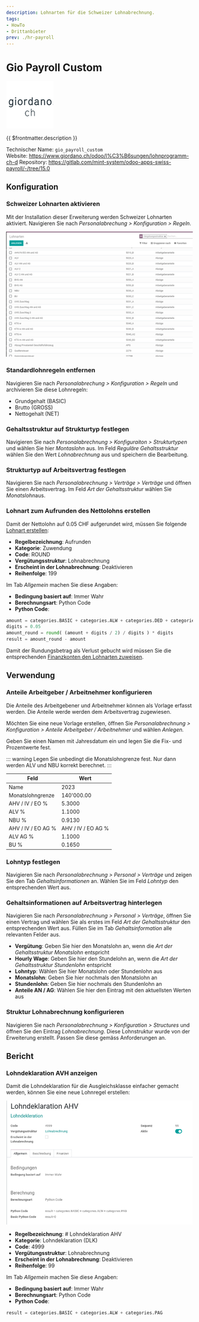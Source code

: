 ```yaml
---
description: Lohnarten für die Schweizer Lohnabrechnung.
tags:
- HowTo
- Drittanbieter
prev: ./hr-payroll
---
```

# Gio Payroll Custom
![](assets/odoo_icon_gioardano.png)

{{ $frontmatter.description }}

Technischer Name: `gio_payroll_custom`\
Website: <https://www.giordano.ch/odoo/l%C3%B6sungen/lohnprogramm-ch-d>
Repository: <https://gitlab.com/mint-system/odoo-apps-swiss-payroll/-/tree/15.0>

## Konfiguration

### Schweizer Lohnarten aktivieren

Mit der Installation dieser Erweiterung werden Schweizer Lohnarten aktiviert. Navigieren Sie nach *Personalabrechung > Konfiguration > Regeln*.

![](assets/Swiss%20Payroll%20Vorschau.png)

### Standardlohnregeln entfernen

Navigieren Sie nach *Personalabrechung > Konfiguration > Regeln* und archivieren Sie diese Lohnregeln:

* ​Grundgehalt (BASIC)
* Brutto (GROSS)
* Nettogehalt (NET)

### Gehaltsstruktur auf Strukturtyp festlegen

Navigieren Sie nach *Personalabrechnung > Konfiguraiton > Strukturtypen* und wählen Sie hier *Montaslohn* aus. Im Feld *Reguläre Gehaltsstruktur* wählen Sie den Wert *Lohnabrechnung* aus und speichern die Bearbeitung.

### Strukturtyp auf Arbeitsvertrag festlegen

Navigieren Sie nach *Personalabrechnung > Verträge > Verträge* und öffnen Sie einen Arbeitsvertrag. Im Feld *Art der Gehaltsstruktur* wählen Sie *Monatslohn*aus.

### Lohnart zum Aufrunden des Nettolohns erstellen

Damit der Nettolohn auf 0.05 CHF aufgerundet wird, müssen Sie folgende [Lohnart erstellen](HR%20Payroll.md#Lohnart%20erstellen):

* **Regelbezeichnung**: Aufrunden
* **Kategorie**: Zuwendung
* **Code**: ROUND
* **Vergütungsstruktur**: Lohnabrechnung
* **Erscheint in der Lohnabrechnung**: Deaktivieren
* **Reihenfolge**: 199

Im Tab *Allgemein* machen Sie diese Angaben:

* **Bedingung basiert auf**: Immer Wahr
* **Berechnungsart**: Python Code
* **Python Code**:

```python
amount = categories.BASIC + categories.ALW + categories.DED + categories.FALW + categories.PAG + categories.WNA
digits = 0.05
amount_round = round( (amount + digits / 2) / digits ) * digits
result = amount_round - amount
```

Damit der Rundungsbetrag als Verlust gebucht wird müssen Sie die entsprechenden [Finanzkonten den Lohnarten zuweisen](HR%20Payroll.md#Finanzkonten%20den%20Lohnarten%20zuweisen).

## Verwendung

### Anteile Arbeitgeber / Arbeitnehmer konfigurieren

Die Anteile des Arbeitgebener und Arbeitnehmer können als Vorlage erfasst werden. Die Anteile werde werden dem Arbeitsvertrag zugewiesen.

Möchten Sie eine neue Vorlage erstellen, öffnen Sie *Personalabrechnung > Konfiguration > Anteile Arbeitgeber / Arbeitnehmer* und wählen *Anlegen.*

Geben Sie einen Namen mit Jahresdatum ein und legen Sie die Fix- und Prozentwerte fest.

::: warning
Legen Sie unbedingt die Monatslohngrenze fest. Nur dann werden ALV und NBU korrekt berechnet.
:::

| Feld               | Wert               |
| ------------------ | ------------------ |
| Name               | 2023               |
| Monatslohngrenze   | 140'000.00         |
| AHV / IV / EO %    | 5.3000             |
| ALV %              | 1.1000             |
| NBU %              | 0.9130             |
| AHV / IV / EO AG % | AHV / IV / EO AG % |
| ALV AG %           | 1.1000             |
| BU %               | 0.1650             |

### Lohntyp festlegen

Navigieren Sie nach *Personalabrechnung > Personal > Verträge* und zeigen Sie den Tab *Gehaltsinformationen* an. Wählen Sie im Feld *Lohntyp* den entsprechenden Wert aus.

### Gehaltsinformationen auf Arbeitsvertrag hinterlegen

Navigieren Sie nach *Personalabrechnung > Personal > Verträge*, öffnen Sie einen Vertrag und wählen Sie als erstes im Feld *Art der Gehaltsstruktur* den entsprechenden Wert aus. Füllen Sie im Tab *Gehaltsinformation* alle relevanten Felder aus.

* **Vergütung**: Geben Sie hier den Monatslohn an, wenn die *Art der Gehaltsstruktur* *Monatslohn* entspricht
* **Hourly Wage**: Geben Sie hier den Stundelohn an, wenn die *Art der Gehaltsstruktur* *Stundenlohn* entspricht
* **Lohntyp**: Wählen Sie hier Monatslohn oder Stundenlohn aus
* **Monatslohn**: Geben Sie hier nochmals den Monatslohn an
* **Stundenlohn**: Geben Sie hier nochmals den Stundenlohn an
* **Anteile AN / AG**: Wählen Sie hier den Eintrag mit den aktuellsten Werten aus

### Struktur Lohnabrechnung konfigurieren

Navigieren Sie nach *Personalabrechnung > Konfiguration > Structures* und öffnen Sie den Eintrag *Lohnabrechnung*. Diese Lohnstruktur wurde von der Erweiterung erstellt. Passen Sie diese gemäss Anforderungen an.

## Bericht

### Lohndeklaration AVH anzeigen

Damit die Lohndeklaration für die Ausgleichsklasse einfacher gemacht werden, können Sie eine neue Lohnregel erstellen:

![](assets/Payroll%20Customizations%20Giordano%20Lohndeklaration.png)

* **Regelbezeichnung**: # Lohndeklaration AHV
* **Kategorie**: Lohndeklaration (DLK)
* **Code**: 4999
* **Vergütungsstruktur**: Lohnabrechnung
* **Erscheint in der Lohnabrechnung**: Deaktivieren
* **Reihenfolge**: 99

Im Tab *Allgemein* machen Sie diese Angaben:

* **Bedingung basiert auf**: Immer Wahr
* **Berechnungsart**: Python Code
* **Python Code**:

```python
result = categories.BASIC + categories.ALW + categories.PAG
```